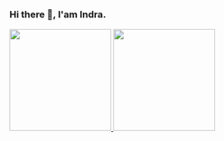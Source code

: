 ### Hi there 👋, I'am Indra.    

<a href="https://github.com/muasx88">
  <img height="180em" src="https://github-readme-stats.vercel.app/api?username=iprdpta&theme=dark&show_icons=true" />
  <img height="180em" src="https://github-readme-stats.vercel.app/api/top-langs/?username=iprdpta&theme=dark&layout=compact" />
</a> 

